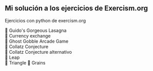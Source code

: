 ## Mi solución a los ejercicios de Exercism.org
Ejercicios con python de exercism.org

:large_orange_diamond: Guido's Gorgeous Lasagna   
:large_orange_diamond: Currency exchange   
:large_orange_diamond: Ghost Gobble Arcade Game  
:large_orange_diamond: Collatz Conjecture   
:large_orange_diamond: Collatz Conjecture alternativo   
:large_orange_diamond: Leap   
:large_orange_diamond: Triangle 
:large_orange_diamond: Grains   
